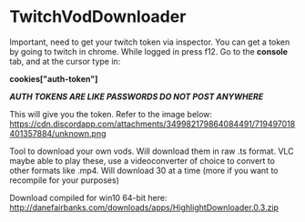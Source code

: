 # TwitchVodDownloader

Important, need to get your twitch token via inspector.  You can get a token by going to twitch in chrome.
While logged in press f12. Go to the **console** tab, and at the cursor type in:

**cookies["auth-token"]**

***AUTH TOKENS ARE LIKE PASSWORDS DO NOT POST ANYWHERE***

This will give you the token. Refer to the image below:
https://cdn.discordapp.com/attachments/349982179864084491/719497018401357884/unknown.png

Tool to download your own vods.  Will download them in raw .ts format. VLC maybe able to play these, use a videoconverter of choice to convert to other formats like .mp4.  Will download 30 at a time (more if you want to recompile for your purposes)

Download compiled for win10 64-bit here: http://danefairbanks.com/downloads/apps/HighlightDownloader.0.3.zip
